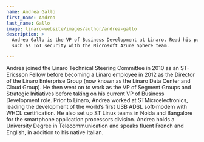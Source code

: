 ```yaml
---
name: Andrea Gallo
first_name: Andrea
last_name: Gallo
image: linaro-website/images/author/andrea-gallo
description: >
  Andrea Gallo is the VP of Business Development at Linaro. Read his posts here
  such as IoT security with the Microsoft Azure Sphere team.

---
```


Andrea joined the Linaro Technical Steering Committee in 2010 as an ST-Ericsson Fellow before becoming a Linaro employee in 2012 as the Director of the Linaro Enterprise Group (now known as the Linaro Data Center and Cloud Group). He then went on to work as the VP of Segment Groups and Strategic Initiatives before taking on his current VP of Business Development role. Prior to Linaro, Andrea worked at STMicroelectronics, leading the development of the world’s first USB ADSL soft-modem with WHCL certification. He also set up ST Linux teams in Noida and Bangalore for the smartphone application processors division. Andrea holds a University Degree in Telecommunication and speaks fluent French and English, in addition to his native Italian.
